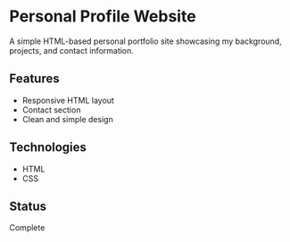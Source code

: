# Personal Profile Website

A simple HTML-based personal portfolio site showcasing my background, projects, and contact information.

## Features
- Responsive HTML layout
- Contact section
- Clean and simple design

## Technologies
- HTML
- CSS

## Status
Complete

